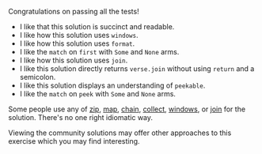 Congratulations on passing all the tests!

 * I like that this solution is succinct and readable.
 * I like how this solution uses `windows`.
 * I like how this solution uses `format`.
 * I like the `match` on `first` with `Some` and `None` arms.
 * I like how this solution uses `join`.
 * I like this solution directly returns `verse.join` without using `return`
   and a semicolon.
 * I like this solution displays an understanding of `peekable`.
 * I like the `match` on `peek` with `Some` and `None` arms.

Some people use any of
[zip](https://doc.rust-lang.org/std/iter/trait.Iterator.html#method.zip),
[map](https://doc.rust-lang.org/std/iter/trait.Iterator.html#method.map),
[chain](https://doc.rust-lang.org/std/iter/trait.Iterator.html#method.chain),
[collect](https://doc.rust-lang.org/std/iter/trait.Iterator.html#method.collect),
[windows](https://doc.rust-lang.org/std/primitive.slice.html#method.windows), or
[join](https://doc.rust-lang.org/std/primitive.slice.html#method.join) for the
solution. There's no one right idiomatic way.

Viewing the community solutions may offer other approaches to this exercise
which you may find interesting.

